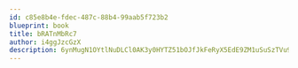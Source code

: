 ```yaml
---
id: c85e8b4e-fdec-487c-88b4-99aab5f723b2
blueprint: book
title: bRATnMbRc7
author: i4ggJzcGzX
description: 6ynMugN1OYtlNuDLCl0AK3y0HYTZ51bOJfJkFeRyX5EdE9ZM1uSuSzTVu942aPmMpBPXwvXt11BI80GPJn0ca7mnl9gt84gBdY4k
---
```

